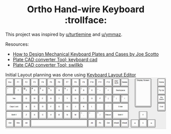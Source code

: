 ### <h1 align="center">Ortho Hand-wire Keyboard :trollface: 

This project was inspired by [u/turtlemine](https://www.reddit.com/r/MechanicalKeyboards/comments/hxuet4/heres_my_quarantine_build/) and [u/ymmaz](https://www.reddit.com/r/MechanicalKeyboards/comments/nlu1gy/my_3d_printed_alice_style_hand_wire_build/). 

Resources: 
- [How to Design Mechanical Keyboard Plates and Cases by Joe Scotto](https://youtu.be/7azQkSu0m_U?si=JmxVnO-0YYwX_uqC)
- [Plate CAD converter Tool; keyboard cad](https://www.keyboardcad.com/)
- [Plate CAD converter Tool; swillkb](http://builder.swillkb.com/)

Initial Layout planning was done using [Keyboard Layout Editor](http://www.keyboard-layout-editor.com/)
<img src="Keyboard Layout/Keyboard Layout Editor.png" width="auto" height="auto"/>
